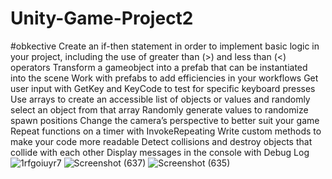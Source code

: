 # Unity-Game-Project2

#obkective
Create an if-then statement in order to implement basic logic in your project, including the use of greater than (>) and less than (<) operators
Transform a gameobject into a prefab that can be instantiated into the scene
Work with prefabs to add efficiencies in your workflows
Get user input with GetKey and KeyCode to test for specific keyboard presses
Use arrays to create an accessible list of objects or values and randomly select an object from that array
Randomly generate values to randomize spawn positions
Change the camera’s perspective to better suit your game
Repeat functions on a timer with InvokeRepeating
Write custom methods to make your code more readable
Detect collisions and destroy objects that collide with each other
Display messages in the console with Debug Log![1rfgoiuyr7](https://user-images.githubusercontent.com/76790667/172217687-ff2393cf-1c97-45c0-87d9-7c220319d7ec.png)
![Screenshot (637)](https://user-images.githubusercontent.com/76790667/172217720-3b18665b-33ed-497a-a314-6bd85a132a07.png)
![Screenshot (635)](https://user-images.githubusercontent.com/76790667/172217745-e4299a37-5e37-4b6e-8e27-bb639c4f2c86.png)
